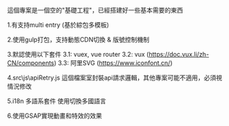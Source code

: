 這個專案是一個空的"基礎工程"，已經搭建好一些基本需要的東西

1.有支持multi entry (基於綜包多模板)

2.使用gulp打包，支持動態CDN切換 & 版號控制機制

3.默認使用以下套件
  3.1: vuex, vue router
  3.2: vux (https://doc.vux.li/zh-CN/components)
  3.3: 阿里SVG (https://www.iconfont.cn/)

4.src\js\apiRetry.js 這個檔案室封裝api請求邏輯，其他專案可能不適用，必須視情況修改

5.i18n 多語系套件 使用切換多國語言

6.使用GSAP實現動畫和特效的效果

